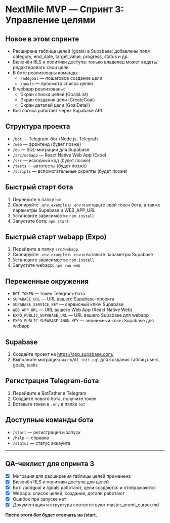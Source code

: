 # NextMile MVP — Спринт 3: Управление целями

## Новое в этом спринте

- Расширена таблица целей (goals) в Supabase: добавлены поля category, end_date, target_value, progress, status и др.
- Включён RLS и политики доступа: только владелец может видеть/редактировать свои цели
- В боте реализованы команды:
  - `/addgoal` — пошаговое создание цели
  - `/goals` — просмотр списка целей
- В webapp реализованы:
  - Экран списка целей (GoalsList)
  - Экран создания цели (CreateGoal)
  - Экран деталей цели (GoalDetail)
- Вся логика работает через Supabase API

## Структура проекта

- `/bot` — Telegram-бот (Node.js, Telegraf)
- `/web` — фронтенд (будет позже)
- `/db` — SQL-миграции для Supabase
- `/src/webapp` — React Native Web App (Expo)
- `/src` — исходный код (будет позже)
- `/tests` — автотесты (будет позже)
- `/scripts` — вспомогательные скрипты (будет позже)

## Быстрый старт бота

1. Перейдите в папку `bot`
2. Скопируйте `.env.example` в `.env` и вставьте свой токен бота, а также параметры Supabase и WEB_APP_URL
3. Установите зависимости: `npm install`
4. Запустите бота: `npm start`

## Быстрый старт webapp (Expo)

1. Перейдите в папку `src/webapp`
2. Скопируйте `.env.example` в `.env` и вставьте параметры Supabase
3. Установите зависимости: `npm install`
4. Запустите webapp: `npm run web`

## Переменные окружения

- `BOT_TOKEN` — токен Telegram-бота
- `SUPABASE_URL` — URL вашего Supabase-проекта
- `SUPABASE_SERVICE_KEY` — сервисный ключ Supabase
- `WEB_APP_URL` — URL вашего Web App (React Native Web)
- `EXPO_PUBLIC_SUPABASE_URL` — URL вашего Supabase для webapp
- `EXPO_PUBLIC_SUPABASE_ANON_KEY` — анонимный ключ Supabase для webapp

## Supabase

1. Создайте проект на https://app.supabase.com/
2. Выполните миграцию из `db/01_init.sql` для создания таблиц users, goals, tasks

## Регистрация Telegram-бота

1. Перейдите в BotFather в Telegram
2. Создайте нового бота, получите токен
3. Вставьте токен в `.env` в папке `bot`

## Доступные команды бота

- `/start` — регистрация и запуск
- `/help` — справка
- `/status` — статус аккаунта

---

## QA-чеклист для спринта 3

- [x] Миграция для расширения таблицы целей применена
- [x] Включён RLS и политики доступа для целей
- [x] Бот: /addgoal и /goals работают, цели создаются и отображаются
- [x] Webapp: список целей, создание, детали работают
- [x] Ошибок при запуске нет
- [x] Документация и структура соответствуют master_promt_cursor.md

**После этого бот будет отвечать на /start.** 